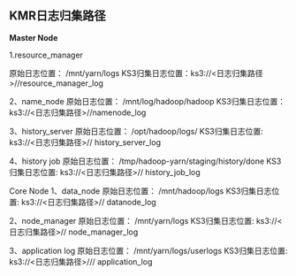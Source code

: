 ## KMR日志归集路径

**Master Node**

1.resource_manager

原始日志位置： /mnt/yarn/logs
KS3归集日志位置：ks3://<日志归集路径>/<ClusterID>/resource_manager_log

2、name_node
原始日志位置： /mnt/log/hadoop/hadoop
KS3归集日志位置：ks3://<日志归集路径>/<ClusterID>/namenode_log

3、history_server
原始日志位置： /opt/hadoop/logs/
KS3归集日志位置:  ks3://<日志归集路径>/<ClusterID>/ history_server_log

4、history job
原始日志位置： /tmp/hadoop-yarn/staging/history/done 
KS3归集日志位置:  ks3://<日志归集路径>/<ClusterID>/ history_job_log

Core Node
1、data_node
原始日志位置： /mnt/hadoop/logs
KS3归集日志位置:  ks3://<日志归集路径>/<ClusterID>/ datanode_log

2、node_manager
原始日志位置： /mnt/yarn/logs
KS3归集日志位置:  ks3://<日志归集路径>/<ClusterID>/ node_manager_log

3、application log
原始日志位置： /mnt/yarn/logs/userlogs
KS3归集日志位置:  ks3://<日志归集路径>/<ClusterID>/<JobID>/ application_log
